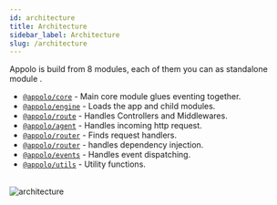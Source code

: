 ```yaml
---
id: architecture
title: Architecture
sidebar_label: Architecture
slug: /architecture
---
```


Appolo is build from 8 modules, each of them you can as standalone module .
* [`@appolo/core`](https://github.com/shmoop207/appolo) - Main core module glues eventing together.
* [`@appolo/engine`](https://github.com/shmoop207/appolo-engine) - Loads the app and child modules.
* [`@appolo/route`](https://github.com/shmoop207/appolo-route) - Handles Controllers and Middlewares.
* [`@appolo/agent`](https://github.com/shmoop207/appolo-agent) - Handles incoming http request.
* [`@appolo/router`](https://github.com/shmoop207/appolo-router) - Finds request handlers.
* [`@appolo/router`](https://github.com/shmoop207/appolo-inject) - handles dependency injection.
* [`@appolo/events`](https://github.com/shmoop207/appolo-event-dispatcher) - Handles event dispatching.
* [`@appolo/utils`](https://github.com/shmoop207/appolo-utils) - Utility functions.
<br/><br/>


![architecture](/img/architecture.svg)
